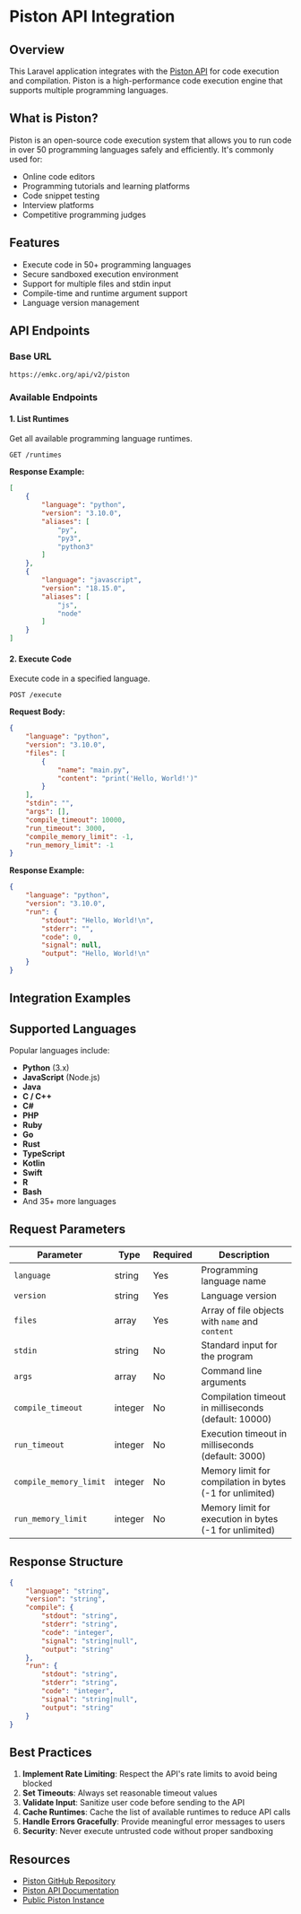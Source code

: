 # Piston API Integration

## Overview

This Laravel application integrates with the [Piston API](https://github.com/engineer-man/piston) for code execution and
compilation. Piston is a high-performance code execution engine that supports multiple programming languages.

## What is Piston?

Piston is an open-source code execution system that allows you to run code in over 50 programming languages safely and
efficiently. It's commonly used for:

- Online code editors
- Programming tutorials and learning platforms
- Code snippet testing
- Interview platforms
- Competitive programming judges

## Features

- Execute code in 50+ programming languages
- Secure sandboxed execution environment
- Support for multiple files and stdin input
- Compile-time and runtime argument support
- Language version management

## API Endpoints

### Base URL

```
https://emkc.org/api/v2/piston
```

### Available Endpoints

#### 1. List Runtimes

Get all available programming language runtimes.

```http
GET /runtimes
```

**Response Example:**

```json
[
    {
        "language": "python",
        "version": "3.10.0",
        "aliases": [
            "py",
            "py3",
            "python3"
        ]
    },
    {
        "language": "javascript",
        "version": "18.15.0",
        "aliases": [
            "js",
            "node"
        ]
    }
]
```

#### 2. Execute Code

Execute code in a specified language.

```http
POST /execute
```

**Request Body:**

```json
{
    "language": "python",
    "version": "3.10.0",
    "files": [
        {
            "name": "main.py",
            "content": "print('Hello, World!')"
        }
    ],
    "stdin": "",
    "args": [],
    "compile_timeout": 10000,
    "run_timeout": 3000,
    "compile_memory_limit": -1,
    "run_memory_limit": -1
}
```

**Response Example:**

```json
{
    "language": "python",
    "version": "3.10.0",
    "run": {
        "stdout": "Hello, World!\n",
        "stderr": "",
        "code": 0,
        "signal": null,
        "output": "Hello, World!\n"
    }
}
```

## Integration Examples


## Supported Languages

Popular languages include:

- **Python** (3.x)
- **JavaScript** (Node.js)
- **Java**
- **C / C++**
- **C#**
- **PHP**
- **Ruby**
- **Go**
- **Rust**
- **TypeScript**
- **Kotlin**
- **Swift**
- **R**
- **Bash**
- And 35+ more languages

## Request Parameters

| Parameter              | Type    | Required | Description                                              |
|------------------------|---------|----------|----------------------------------------------------------|
| `language`             | string  | Yes      | Programming language name                                |
| `version`              | string  | Yes      | Language version                                         |
| `files`                | array   | Yes      | Array of file objects with `name` and `content`          |
| `stdin`                | string  | No       | Standard input for the program                           |
| `args`                 | array   | No       | Command line arguments                                   |
| `compile_timeout`      | integer | No       | Compilation timeout in milliseconds (default: 10000)     |
| `run_timeout`          | integer | No       | Execution timeout in milliseconds (default: 3000)        |
| `compile_memory_limit` | integer | No       | Memory limit for compilation in bytes (-1 for unlimited) |
| `run_memory_limit`     | integer | No       | Memory limit for execution in bytes (-1 for unlimited)   |

## Response Structure

```json
{
    "language": "string",
    "version": "string",
    "compile": {
        "stdout": "string",
        "stderr": "string",
        "code": "integer",
        "signal": "string|null",
        "output": "string"
    },
    "run": {
        "stdout": "string",
        "stderr": "string",
        "code": "integer",
        "signal": "string|null",
        "output": "string"
    }
}
```

## Best Practices

1. **Implement Rate Limiting**: Respect the API's rate limits to avoid being blocked
2. **Set Timeouts**: Always set reasonable timeout values
3. **Validate Input**: Sanitize user code before sending to the API
4. **Cache Runtimes**: Cache the list of available runtimes to reduce API calls
5. **Handle Errors Gracefully**: Provide meaningful error messages to users
6. **Security**: Never execute untrusted code without proper sandboxing

## Resources

- [Piston GitHub Repository](https://github.com/engineer-man/piston)
- [Piston API Documentation](https://github.com/engineer-man/piston#api)
- [Public Piston Instance](https://emkc.org/api/v2/piston)

